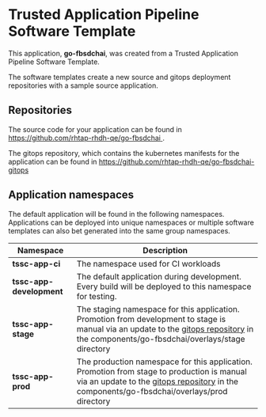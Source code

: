 # Trusted Application Pipeline Software Template

This application, **go-fbsdchai**, was created from a Trusted Application Pipeline Software Template.

The software templates create a new source and gitops deployment repositories with a sample source application. 

## Repositories

The source code for your application can be found in [https://github.com/rhtap-rhdh-qe/go-fbsdchai ](https://github.com/rhtap-rhdh-qe/go-fbsdchai ).
 
The gitops repository, which contains the kubernetes manifests for the application can be found in 
[https://github.com/rhtap-rhdh-qe/go-fbsdchai-gitops ](https://github.com/rhtap-rhdh-qe/go-fbsdchai-gitops ) 

## Application namespaces 

The default application will be found in the following namespaces. Applications can be deployed into unique namespaces or multiple software templates can also bet generated into the same group namespaces.  

|  Namespace   |  Description   |  
| -------- | -------- |
| **tssc-app-ci** | The namespace used for CI workloads |
| **tssc-app-development** | The default application during development. Every build will be deployed to this namespace for testing. |
| **tssc-app-stage** | The staging namespace for this application. Promotion from development to stage is manual via an update to the [gitops repository](https://github.com/rhtap-rhdh-qe/go-fbsdchai-gitops ) in the components/go-fbsdchai/overlays/stage directory |
| **tssc-app-prod** | The production namespace for this application. Promotion from stage to production is manual via an update to the [gitops repository](https://github.com/rhtap-rhdh-qe/go-fbsdchai-gitops ) in the components/go-fbsdchai/overlays/prod directory |